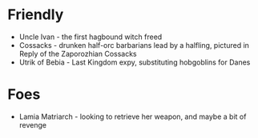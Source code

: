 # Friendly
- Uncle Ivan - the first hagbound witch freed
- Cossacks - drunken half-orc barbarians lead by a halfling, pictured in Reply of the Zaporozhian Cossacks
- Utrik of Bebia - Last Kingdom expy, substituting hobgoblins for Danes

# Foes
- Lamia Matriarch - looking to retrieve her weapon, and maybe a bit of revenge
